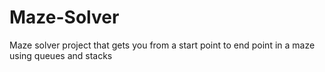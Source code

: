 # Maze-Solver
Maze solver project that gets you from a start point to end point in a maze using queues and stacks 
